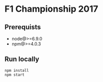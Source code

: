 F1 Championship 2017
===================

## Prerequists
* node@>=6.9.0
* npm@>=4.0.3

## Run locally
```
npm install      
npm start    
```
